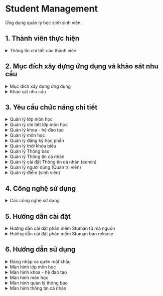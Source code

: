 # Student Management

Ứng dụng quản lý học sinh sinh viên.

## 1. Thành viên thực hiện

<details>
  <summary>Thông tin chi tiết các thành viên</summary>

| STT | MSSV     | Họ và tên                                                  | Lớp      |
| --- | -------- | ---------------------------------------------------------- | -------- |
| 0   | 19522424 | [Lê Hữu Trung](https://github.com/lehuutrung1412)          | KHTN2019 |
| 1   | 19520354 | [Ngô Quang Vinh](https://github.com/vinhqngo5)             | KHTN2019 |
| 2   | 19521300 | [Nguyễn Đỗ Mạnh Cường](https://github.com/cuongnguyen1402) | KHTN2019 |
| 3   | 19521178 | [Nguyễn Đình Bình An](https://github.com/19521178)         | KHTN2019 |
| 4   | 19520257 | [Hứa Thanh Tân](https://github.com/htthtt12t1)             | KHTN2019 |

</details>

## 2. Mục đích xây dựng ứng dụng và khảo sát nhu cầu

<details>
  <summary>Mục đích xây dựng ứng dụng</summary>

- Xây dựng một nền tảng tất cả trong một. Người quản trị, giáo viên, sinh viên có thể sử dụng công cụ để học tập trực tuyến, tra cứu kết quả học tập, đăng ký học phần, quản trị đào tạo, ...
- Nâng cao tính chính xác, bảo mật trong quản lý thông tin sinh viên.
- Thay thế các ứng dụng quản lý đã lỗi thời.
- Giao diện, luồng xử lý phù hợp hơn với nhu cầu của người sử dụng.
</details>

<details>
  <summary>Khảo sát nhu cầu</summary>

- Nhu cầu của quản trị viên

  - Quản lý đào tạo bao gồm: lớp môn học, khoa - hệ đào tạo, môn học.
  - Quản lý danh sách sinh viên, giáo viên, quản trị viên.
  - Thêm thông báo đến từng đối tượng trong hệ thống.
  - Tạo đợt đăng ký học phần.
  - Thêm các trường thông tin mới cho sinh viên, giáo viên.
  - Tính bảo mật thông tin cao.

- Nhu cầu của giáo viên
  | ![](./ReadmeAssets/NhuCauGiaoVien.png) |
  |:--:|
  | _Nhu cầu sử dụng ứng dụng của giáo viên_ |

  - Chỉnh sửa, cập nhật thông tin cá nhân.
  - Xem lịch, thời khóa biểu giảng dạy.
  - Đăng thông báo các lớp đang giảng dạy.
  - Thêm điểm cho sinh viên.
  - Thêm deadline và tài liệu tham khảo.
  - Mở khảo sát lớp học.
  - Chức năng nhắn tin trong lớp học.

- Nhu cầu của sinh viên
  | ![](./ReadmeAssets/NhuCauSinhVien.png) |
  |:--:|
  | _Nhu cầu sử dụng ứng dụng của sinh viên_ |

  - Chỉnh sửa, cập nhật thông tin cá nhân.
  - Xem lớp môn học đã và đang học.
  - Xem thời khóa biểu, lịch thi.
  - Xem kết quả học tập, điểm rèn luyện.
  - Đăng ký học phần.
  - Xem thông báo, xem tài liệu lớp học

  </details>

## 3. Yêu cầu chức năng chi tiết

<details>
  <summary>Quản lý lớp môn học</summary>

- Hiển thị thông tin lớp môn học: môn học, mã môn, sĩ số, giáo viên, thời khóa biểu, …
- Tìm kiếm các lớp môn học theo mã lớp, giáo viên giảng dạy.
- Thêm, sửa, xóa các lớp môn học.
- Hiển thị các lớp môn học theo quyền, theo học kỳ.
- Đi đến trang thông tin chi tiết của lớp môn học.

</details>

<details>
  <summary>Quản lý chi tiết lớp môn học</summary>
  
- Bảng tin lớp học
  - Thêm, sửa, xóa bài đăng.
  - Tạo thông báo khi đăng bài.
  - Đăng bài kèm hình ảnh.
  - Thêm, sửa, xóa bình luận của bài đăng.
  - Tạo thông báo khi bình luận bài đăng.
- Lịch học, báo nghỉ, báo bù
  - Xem lịch học, lịch nghỉ, lịch bù.
  - Thêm ngày nghỉ học, ngày học bù.
  - Xóa ngày nghỉ học, ngày học bù.
  - Tạo thông báo khi báo nghỉ, báo bù.
- Tài liệu lớp học:
  - Thêm, sửa, xóa thư mục.
  - Thêm, sửa, xóa tài liệu.
  - Tải tài liệu.
  - Tải toàn bộ tài liệu lớp học.
  - Tra cứu tài liệu lớp học.
- Danh sách sinh viên lớp học
  - Xem tổng quan, thống kê điểm số sinh viên trong lớp.
  - Xem thông tin sinh viên trong lớp.
  - Thêm sinh viên vào lớp.
  - Xóa sinh viên ra khỏi lớp.
  - Tra cứu sinh viên trong lớp.
  - Thêm, sửa, xóa điểm thành phần cho lớp học.
  - Thêm, sửa, xóa điểm cho sinh viên trong lớp.

</details>

<details>
  <summary>Quản lý khoa - hệ đào tạo</summary>

- Hiển thị thông tin, số lượng sinh viên ứng với từng khoa.
- Hiển thị thông tin, số lượng sinh viên ứng với từng hệ đào tạo.
- Thêm, sửa, xóa khoa.
- Thêm, sửa, xóa hệ đào tạo.
- Tìm kiếm khoa theo tên khoa hoặc theo tên hệ đào tạo mà khoa có.
- Thêm hệ đào tạo tương ứng với khoa.

</details>

<details>
  <summary>Quản lý môn học</summary>

- Hiển thị danh sách và thông tin các môn học : tên môn, mã môn, số tín chỉ, mô tả, …
- Tìm kiếm môn học theo mã môn, tên môn.
- Thêm, sửa, xóa môn học.
- Thêm môn học từ excel.

</details>

<details>
  <summary>Quản lý đăng ký học phần</summary>
  
- Quản trị viên
  - Thêm học kỳ và đóng mở học kỳ.
  - Thêm lớp môn học thủ công hoặc thêm từ file excel.
  - Xem chi tiết, sửa, xóa lớp môn học.
  - Tìm kiếm lớp môn học theo tên môn học, mã lớp học.
- Sinh viên
  - Đăng ký, hủy đăng ký lớp môn học.
  - Trực quan hóa các lớp môn học bằng thời khóa biểu.
  - Đánh dấu những lớp bị trùng giờ học.
  - Tìm kiếm lớp môn học chưa đăng ký theo tên môn học, mã lớp học.

</details>

<details>
  <summary>Quản lý thời khóa biểu</summary>
  
- Hiển thị danh sách các lớp môn học dưới dạng bảng thời khóa biểu.
- Hiển thị các lớp môn học theo quyền (giáo viên, sinh viên), theo học kỳ.

</details>

<details>
  <summary>Quản lý Thông báo</summary>
  
  - Quản trị viên:
    - Thêm, xóa, sửa, xem chi tiết thông báo thông báo.
    - Thêm thông báo nghỉ, thông báo bù
    - Tìm kiếm thông báo theo chủ đề, thời gian, loại thông báo

- Giáo viên:

  - Xem chi tiết thông báo thông báo. - Thêm thông báo nghỉ, thông báo bù
  - Tìm kiếm thông báo theo chủ đề, thời gian, loại thông báo

- Sinh viên:
  - Xem chi tiết thông báo thông báo.
  - Tìm kiếm thông báo theo chủ đề, thời gian, loại thông báo

</details>

<details>
  <summary>Quản lý Thông tin cá nhân</summary>

- Hiển thị thông tin cá nhân của người dùng
- Chỉnh sửa thông tin cá nhân theo quyền

</details>

<details>
  <summary>Quản lý cài đặt Thông tin cá nhân (admin)</summary>

- HIển thị các trường thông tin cá nhân theo role
- Thêm, xóa , sửa, ẩn, xem các cài đặt của trường thông tin theo role

</details>

<details>
  <summary>Quản lý người dùng (Quản trị viên)</summary>

- Thiết lập, cung cấp tài khoản và mật khẩu cho người dùng (sinh viên, giáo viên, Quản trị viên).
- Thêm người dùng thủ công và từ file.
- Chỉnh sửa, cập nhật thông tin cho người dùng.
- Tìm kiếm thông tin người dùng.

</details>

<details>
  <summary>Quản lý điểm (sinh viên)</summary>

- Xem bảng điểm sinh viên.
- Xuất bảng điểm sinh viên (future work)

</details>

## 4. Công nghệ sử dụng

<details>
  <summary>Các công nghệ sử dụng</summary>

- Nền tảng: .Net FrameWork, version 4.7.2
- Frontend: C#, XAML, Windows Presentation Foundation (WPF)
- Backend: C#
- ORM FrameWork: ADO.NET Entity FrameWork, version 6.0.0
- Hệ quản trị cơ sở dữ liệu: SQL Server
- Dịch vụ lưu trữ đám mây: Google Cloud Platform, CDN
- IDE: Microsoft Visual Studio 2019
- UI design tool: Miro
- Thư viện hỗ trợ khác: MaterialDesignXAML, System.Windows.Interactivity.WPF, Math Converter
</details>

## 5. Hướng dẫn cài đặt

<details>
  <summary>Hướng dẫn cài đặt phần mềm Stuman từ mã nguồn</summary>

- Download hoặc clone repo về máy tính.
- Chạy file `SqlServer/data.sql`
- Chạy file `StudentManagement/StudentManagement/StudentManagement.sln` bằng Visual Studio
- Tài khoản mặc định:
  - Tài khoản admin: admin/admin
  - Tài khoản giáo viên: gv/gv
  - Tài khoản sinh viên: sv/sv

</details>

<details>
  <summary>Hướng dẫn cài đặt phần mềm Stuman bản release</summary>
  
- Download file zip tại mục release.
- Giải nén file zip và bật kết nối mạng để sử dụng.
- Tài khoản mặc định: 
	- Tài khoản admin: admin/admin
	- Tài khoản giáo viên: gv/gv
	- Tài khoản sinh viên: sv/sv

</details>

## 6. Hướng dẫn sử dụng

<details>
  <summary>Đăng nhập và quên mật khẩu</summary>

| ![](./ReadmeAssets/Login.png) | ![](./ReadmeAssets/ForgotPassword.png) |
| :---------------------------: | :------------------------------------: |
|     _Màn hình đăng nhập_      |        _Màn hình quên mật khẩu_        |

1. Nhập tên đăng nhập - textbox
2. Nhập mật khẩu - passwordbox
3. Ghi nhớ đăng nhập - checkbox
4. Đăng nhập - button
5. Chuyển sang màn hình quên mật khẩu - button
6. Nhập Email để xác thực danh tính - textbox
7. Nhập mã OTP được gửi về Email - textbox and button
8. Nhập mật khẩu mới - passwordbox
9. Nhập lại mật khẩu mới - passwordbox

</details>

<details>
  <summary>Màn hình lớp môn học</summary>

| ![](./ReadmeAssets/SubjectClass.png) | ![](./ReadmeAssets/SubjectClassEdit.png) |
| :----------------------------------: | :--------------------------------------: |
|      _Màn hình quản lý lớp học_      |  _Màn hình chỉnh sửa thông tin lớp học_  |

1. Tìm kiếm lớp môn học - textbox
2. Chọn để tìm kiếm lớp môn học theo mã lớp và tên môn - button
3. Chọn để tìm kiếm lớp môn học theo giáo viên - button
4. Chọn học kỳ cần lọc - combobox
5. Đồng bộ với dữ liệu mới trên cloud - button
6. Xem thông tin lớp môn học - button
7. Đến trang thông tin chi tiết lớp học - button
8. Thêm lớp học mới - button
9. Đến giao diện chỉnh sửa lớp học - button
10. Xóa lớp học - button
11. Thay đổi ảnh bìa cho lớp học - button
12. Thay đổi thông tin cho lớp học - textbox, datepicker, combobox
13. Hủy tất cả thay đổi - button
14. Xác nhận thay đổi - button
</details>

<details>
  <summary>Màn hình khoa - hệ đào tạo</summary>

| ![](./ReadmeAssets/TrainingForm.png) | ![](./ReadmeAssets/TrainingFormEdit.png)  |
| :----------------------------------: | :---------------------------------------: |
|    _Màn hình quản lý hệ đào tạo_     | _Màn hình chỉnh sửa thông tin hệ đào tạo_ |

1. Thêm hệ đào tạo mới - button
2. Xem thông tin hệ đào tạo - button
3. Chỉnh sửa thông tin hệ đào tạo - button
4. Xóa hệ đào tạo - button
5. Xóa hệ đào tạo - button
6. Chỉnh sửa thông tin hệ đào tạo - button
7. Nhập tên hệ đào tạo - textbox
8. Số lượng khoa có hệ đào tạo (ứng dụng tự tính toán) - textbox
9. Số lượng sinh viên thuộc hệ đào tạo (ứng dụng tự tính toán) - textbox
10. Hủy bỏ các thay đổi hiện tại - button
11. Xác nhận các thay đổi hiện tại - button

| ![](./ReadmeAssets/Faculty.png) |    ![](./ReadmeAssets/FacultyEdit.png)    |
| :-----------------------------: | :---------------------------------------: |
|  _Màn hình quản lý hệ đào tạo_  | _Màn hình chỉnh sửa thông tin hệ đào tạo_ |

12. Tìm kiếm khoa - textbox
13. Tìm kiếm khoa theo tên khoa - button
14. Tìm kiếm khoa theo hệ đào tạo - button
15. Thêm khoa mới - button
16. Xóa khoa - button
17. Chỉnh sửa thông tin khoa - button
18. Nhập tên khoa - textbox
19. Chọn ngày thành lập khoa - datepicker
20. Số lượng sinh viên thuộc khoa (ứng dụng tự tính toán) - textbox
21. Các hệ đào tạo mà khoa chưa có - combobox
22. Thêm hệ đào tạo mới cho khoa - button
23. Xóa hệ đào tạo thuộc khoa - button
24. Hủy bỏ các thay đổi hiện tại - button
25. Xác nhận các thay đổi hiện tại - button

</details>

<details>
  <summary>Màn hình môn học</summary>

| ![](./ReadmeAssets/Subject.png) |  ![](./ReadmeAssets/SubjectEdit.png)   |
| :-----------------------------: | :------------------------------------: |
|   _Màn hình quản lý môn học_    | _Màn hình chỉnh sửa thông tin môn học_ |

1. Tìm kiếm môn học - textbox
2. Tìm kiếm môn học theo mã môn - textbox
3. Tìm kiếm môn học theo tên môn - textbox
4. Thêm môn học mới - button
5. Thêm môn học mới từ excel- button
6. Hiển thị danh sách môn học - datagrid
7. Chỉnh sửa thông tin môn học - button
8. Xóa môn học - button
9. Nhập tên môn học - textbox
10. Nhập mã môn học - textbox
11. Nhập số tín chỉ của môn học - textbox
12. Nhập mô tả môn học - textbox
13. Hủy bỏ các thay đổi hiện tại - button
14. Xác nhận các thay đổi hiện tại - button

</details>

<details>
  
  <summary>Màn hình quản lý thông báo</summary>

| ![](./ReadmeAssets/Notification.png) | ![](./ReadmeAssets/NotificationEdit.png) |
| :----------------------------------: | :--------------------------------------: |
|     _Màn hình quản lý thông báo_     |      _Màn hình chỉnh sửa thông báo_      |

| ![](./ReadmeAssets/CreateNotification.png) | ![](./ReadmeAssets/NotificationPopupbox.png) |
| :----------------------------------------: | :------------------------------------------: |
|          _Màn hình tạo thông báo_          |          _Popup box xem thông báo_           |

</details>

<details>
  <summary>Màn hình thông tin cá nhân</summary>

|   ![](./ReadmeAssets/UserInfo.png)   |  ![](./ReadmeAssets/UserInfoEdit.png)  |
| :----------------------------------: | :------------------------------------: |
| _Màn hình quản lý thông tin cá nhân_ | _Màn hình chỉnh sửa thông tin cá nhân_ |

1. Tìm kiếm lớp môn học - textbox

</details>
